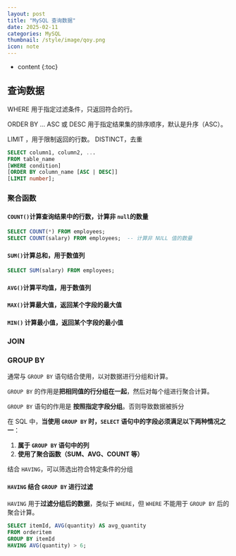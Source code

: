 ```yaml
---
layout: post
title: "MySQL 查询数据"
date: 2025-02-11
categories: MySQL
thumbnail: /style/image/qoy.png
icon: note
---
```


* content
{:toc}
## 查询数据

WHERE 用于指定过滤条件，只返回符合的行。

ORDER BY …  ASC 或 DESC  用于指定结果集的排序顺序，默认是升序（ASC）。

LIMIT ，用于限制返回的行数。 DISTINCT，去重



```sql
SELECT column1, column2, ...
FROM table_name
[WHERE condition]
[ORDER BY column_name [ASC | DESC]]
[LIMIT number];

```



### 聚合函数



#### `COUNT()`计算查询结果中的行数，计算非 `null`的数量

```sql
SELECT COUNT(*) FROM employees;
SELECT COUNT(salary) FROM employees;  -- 计算非 NULL 值的数量
```

#### `SUM()`计算总和，用于数值列

```sql
SELECT SUM(salary) FROM employees;
```

#### `AVG()`计算平均值，用于数值列

#### `MAX()`计算最大值，返回某个字段的最大值

#### `MIN()` 计算最小值，返回某个字段的最小值



### JOIN



### GROUP BY

通常与 `GROUP BY` 语句结合使用，以对数据进行分组和计算。

`GROUP BY` 的作用是**把相同值的行分组在一起**，然后对每个组进行聚合计算。

`GROUP BY` 语句的作用是 **按照指定字段分组**。否则导致数据被拆分

在 SQL 中，**当使用 `GROUP BY` 时，`SELECT` 语句中的字段必须满足以下两种情况之一**：

1. **属于 `GROUP BY` 语句中的列**
2. **使用了聚合函数（SUM、AVG、COUNT 等）**

结合 `HAVING`，可以筛选出符合特定条件的分组



#### `HAVING` 结合 `GROUP BY` 进行过滤

`HAVING` 用于**过滤分组后的数据**，类似于 `WHERE`，但 `WHERE` 不能用于 `GROUP BY` 后的聚合计算。

```sql
SELECT itemId, AVG(quantity) AS avg_quantity
FROM orderitem
GROUP BY itemId
HAVING AVG(quantity) > 6;

```


